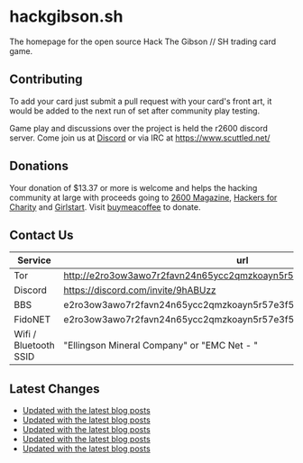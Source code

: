 # hackgibson.sh
The homepage for the open source Hack The Gibson // SH trading card game.


## Contributing

To add your card just submit a pull request with your card's front art, it would be added to the next run of set after community play testing.

Game play and discussions over the project is held the r2600 discord server. Come join us at [Discord](https://discord.com/invite/9hABUzz) or via IRC at https://www.scuttled.net/


## Donations

Your donation of $13.37 or more is welcome and helps the hacking community at large with proceeds going to [2600 Magazine](https://2600.com/), [Hackers for Charity](https://hackersforcharity.org) and [Girlstart](https://girlstart.org).  Visit [buymeacoffee](https://www.buymeacoffee.com/hackgibson.sh) to donate.


## Contact Us

Service | url
-|-
Tor | http://e2ro3ow3awo7r2favn24n65ycc2qmzkoayn5r57e3f56nvjwdcgg32ad.onion
Discord | https://discord.com/invite/9hABUzz
BBS | e2ro3ow3awo7r2favn24n65ycc2qmzkoayn5r57e3f56nvjwdcgg32ad.onion:23
FidoNET | e2ro3ow3awo7r2favn24n65ycc2qmzkoayn5r57e3f56nvjwdcgg32ad.onion:24554
Wifi / Bluetooth SSID | "Ellingson Mineral Company" or "EMC Net - <fidonet address>"

## Latest Changes
<!-- BLOG-POST-LIST:START -->
- [Updated with the latest blog posts](https://github.com/DFW2600/hackgibson.sh/commit/2471fec07e749c98ad192790bd1868d61ae14220)
- [Updated with the latest blog posts](https://github.com/DFW2600/hackgibson.sh/commit/07371449b8b1a93b22279c0f273f4307c89f7329)
- [Updated with the latest blog posts](https://github.com/DFW2600/hackgibson.sh/commit/51e809edd5ed407736e6bea91686c9c393c100db)
- [Updated with the latest blog posts](https://github.com/DFW2600/hackgibson.sh/commit/f4dcb6130664ba5a0a8e206a4ca25d6bf22da32f)
- [Updated with the latest blog posts](https://github.com/DFW2600/hackgibson.sh/commit/b6ed1a8b622e6093bf2d3812c63f769b40b6974e)
<!-- BLOG-POST-LIST:END -->
